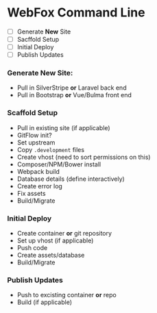 # WebFox Command Line

- [ ] Generate **New** Site
- [ ] Sacffold Setup
- [ ] Initial Deploy
- [ ] Publish Updates

### Generate New Site:

* Pull in SilverStripe **or** Laravel back end
* Pull in Bootstrap **or** Vue/Bulma front end

### Scaffold Setup

* Pull in existing site (if applicable)
* GitFlow init?
* Set upstream
* Copy `.development` files
* Create vhost (need to sort permissions on this)
* Composer/NPM/Bower install
* Webpack build
* Database details (define interactively)
* Create error log
* Fix assets
* Build/Migrate

### Initial Deploy

* Create container **or** git repository
* Set up vhost (if applicable)
* Push code
* Create assets/database
* Build/Migrate

### Publish Updates

* Push to excisting container **or** repo
* Build (if applicable)
